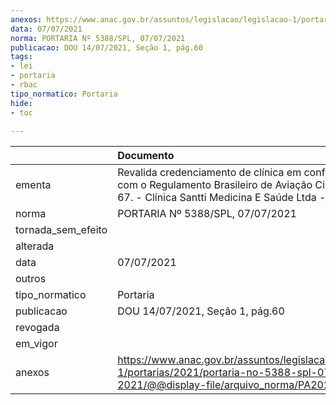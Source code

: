 ```yaml
---
anexos: https://www.anac.gov.br/assuntos/legislacao/legislacao-1/portarias/2021/portaria-no-5388-spl-07-07-2021/@@display-file/arquivo_norma/PA2021-5388.pdf
data: 07/07/2021
norma: PORTARIA Nº 5388/SPL, 07/07/2021
publicacao: DOU 14/07/2021, Seção 1, pág.60
tags:
- lei
- portaria
- rbac
tipo_normatico: Portaria
hide: 
- toc 
 
---
```


|                    | Documento                                                                                                                                                   |
|:-------------------|:------------------------------------------------------------------------------------------------------------------------------------------------------------|
| ementa             | Revalida credenciamento de clínica em conformidade com o Regulamento Brasileiro de Aviação Civil - RBAC nº 67. - Clínica Santti Medicina E Saúde Ltda - ME. |
| norma              | PORTARIA Nº 5388/SPL, 07/07/2021                                                                                                                            |
| tornada_sem_efeito |                                                                                                                                                             |
| alterada           |                                                                                                                                                             |
| data               | 07/07/2021                                                                                                                                                  |
| outros             |                                                                                                                                                             |
| tipo_normatico     | Portaria                                                                                                                                                    |
| publicacao         | DOU 14/07/2021, Seção 1, pág.60                                                                                                                             |
| revogada           |                                                                                                                                                             |
| em_vigor           |                                                                                                                                                             |
| anexos             | https://www.anac.gov.br/assuntos/legislacao/legislacao-1/portarias/2021/portaria-no-5388-spl-07-07-2021/@@display-file/arquivo_norma/PA2021-5388.pdf        |